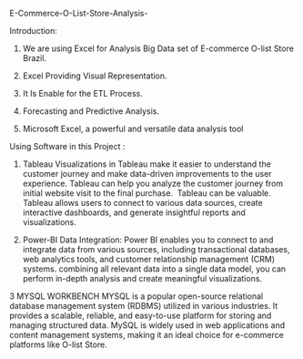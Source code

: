  E-Commerce-O-List-Store-Analysis-

Introduction:

1) We are using Excel for Analysis  Big Data set of E-commerce O-list Store Brazil.

2) Excel Providing  Visual Representation.

3) It Is Enable for the ETL Process.

4) Forecasting and Predictive Analysis.

5) Microsoft Excel, a powerful and versatile data analysis tool

Using Software in this Project :

1) Tableau
Visualizations in Tableau make it easier to understand the customer journey and make data-driven improvements to the user experience.
Tableau can help you analyze the customer journey from initial website visit to the final purchase.
 ​Tableau can be valuable. Tableau allows users to connect to various data sources, create interactive dashboards, and generate insightful reports and visualizations.

2) Power-BI
Data Integration: Power BI enables you to connect to and integrate data from various sources, 
including ​transactional databases, ​web analytics tools, and ​customer relationship management (CRM) systems. 
combining all relevant data into a single data model, you can perform in-depth analysis and create meaningful visualizations.

3 MYSQL WORKBENCH
MYSQL is a popular open-source relational database management system (RDBMS) utilized in various industries.
It provides a scalable, reliable, and easy-to-use platform for storing and managing structured data. 
MySQL is widely used in web applications and content management systems, making it an ideal choice for e-commerce platforms like O-list Store.
